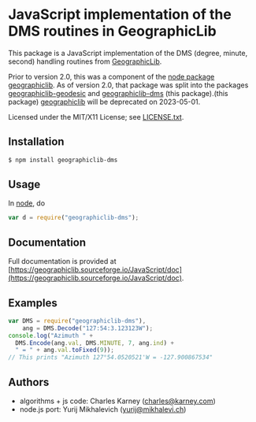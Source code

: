 # JavaScript implementation of the DMS routines in GeographicLib

This package is a JavaScript implementation of the DMS (degree,
minute, second) handling routines from
[GeographicLib](https://geographiclib.sourceforge.io).

Prior to version 2.0, this was a component of the [node package
geographiclib](https://www.npmjs.com/package/geographiclib).  As of
version 2.0, that package was split into the packages
[geographiclib-geodesic](https://www.npmjs.com/package/geographiclib-geodesic)
and
[geographiclib-dms](https://www.npmjs.com/package/geographiclib-dms)
(this package).(this package) 
[geographiclib](https://www.npmjs.com/package/geographiclib) will be
deprecated on 2023-05-01.

Licensed under the MIT/X11 License; see
[LICENSE.txt](https://geographiclib.sourceforge.io/LICENSE.txt).

## Installation

```bash
$ npm install geographiclib-dms
```

## Usage

In [node](https://nodejs.org), do
```javascript
var d = require("geographiclib-dms");
```

## Documentation

Full documentation is provided at
[https://geographiclib.sourceforge.io/JavaScript/doc](https://geographiclib.sourceforge.io/JavaScript/doc).

## Examples

```javascript
var DMS = require("geographiclib-dms"),
    ang = DMS.Decode("127:54:3.123123W");
console.log("Azimuth " +
  DMS.Encode(ang.val, DMS.MINUTE, 7, ang.ind) +
  " = " + ang.val.toFixed(9));
// This prints "Azimuth 127°54.0520521'W = -127.900867534"
```

## Authors

* algorithms + js code: Charles Karney (charles@karney.com)
* node.js port: Yurij Mikhalevich (yurij@mikhalevi.ch)
